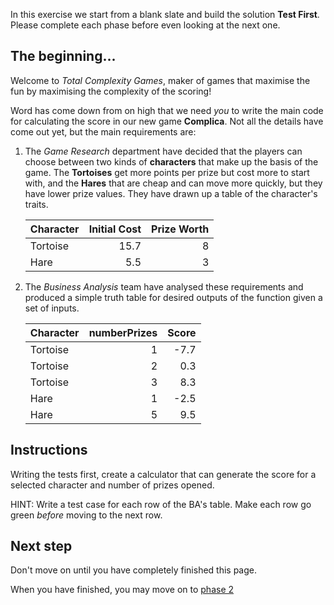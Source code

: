 In this exercise we start from a blank slate and build the solution __Test First__.  Please complete each phase before even looking at the next one.

## The beginning...

Welcome to _Total Complexity Games_, maker of games that maximise the fun by maximising the complexity of the scoring!

Word has come down from on high that we need _you_ to write the main code for calculating the score in our new game __Complica__.  Not all the details have come out yet, but the main requirements are:

1. The _Game Research_ department have decided that the players can choose between two kinds of __characters__ that make up the basis of the game.  The __Tortoises__ get more points per prize but cost more to start with, and the __Hares__ that are cheap and can move more quickly, but they have lower prize values.  They have drawn up a table of the character's traits.

    | Character | Initial Cost | Prize Worth | 
    |-----------|-------------:|------------:|
    | Tortoise  |        15.7  |        8    |
    | Hare      |         5.5  |        3    |

1. The _Business Analysis_ team have analysed these requirements and produced a simple truth table for desired outputs of the function given a set of inputs.

    | Character | numberPrizes | __Score__ |
    |-----------|-------------:|----------:|
    | Tortoise  |            1 |     -7.7  |
    | Tortoise  |            2 |      0.3  |
    | Tortoise  |            3 |      8.3  |
    | Hare      |            1 |     -2.5  |
    | Hare      |            5 |      9.5  |

## Instructions

Writing the tests first, create a calculator that can generate the score for a selected character and number of prizes opened.

HINT: Write a test case for each row of the BA's table.  Make each row go green _before_ moving to the next row.

## Next step

Don't move on until you have completely finished this page.

When you have finished, you may move on to [phase 2](phase2.md)

